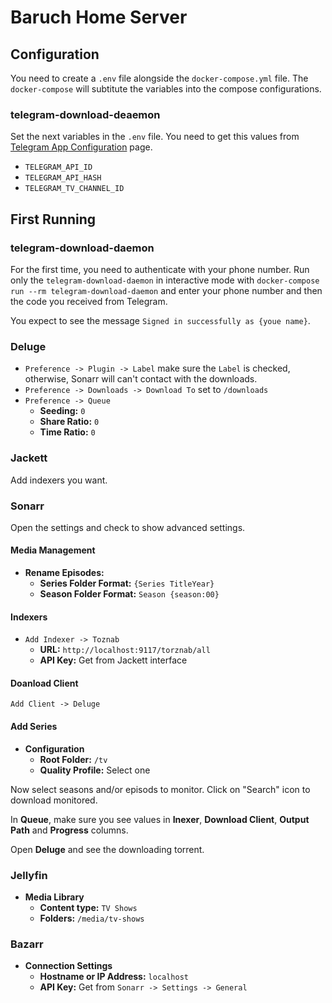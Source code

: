 # Baruch Home Server

## Configuration

You need to create a `.env` file alongside the `docker-compose.yml` file. The `docker-compose` will subtitute the variables into the compose configurations.

### telegram-download-deaemon

Set the next variables in the `.env` file. You need to get this values from [Telegram App Configuration](https://my.telegram.org/apps) page.

 - `TELEGRAM_API_ID`
 - `TELEGRAM_API_HASH`
 - `TELEGRAM_TV_CHANNEL_ID`

## First Running

### telegram-download-daemon

For the first time, you need to authenticate with your phone number. Run only the `telegram-download-daemon` in interactive mode with `docker-compose run --rm telegram-download-daemon` and enter your phone number and then the code you received from Telegram.

You expect to see the message `Signed in successfully as {youe name}`.

### Deluge

 - `Preference -> Plugin -> Label` make sure the `Label` is checked, otherwise, Sonarr will can't contact with the downloads.
 - `Preference -> Downloads -> Download To` set to `/downloads`
 - `Preference -> Queue`
   - **Seeding:** `0`
   - **Share Ratio:** `0`
   - **Time Ratio:** `0`

### Jackett

Add indexers you want.

### Sonarr

Open the settings and check to show advanced settings.

#### Media Management

 - **Rename Episodes:** 
   - **Series Folder Format:** `{Series TitleYear}`
   - **Season Folder Format:** `Season {season:00}`

#### Indexers

 - `Add Indexer -> Toznab`
    - **URL:** `http://localhost:9117/torznab/all`
    - **API Key:** Get from Jackett interface

#### Doanload Client

`Add Client -> Deluge`

#### Add Series

 - **Configuration**
   - **Root Folder:** `/tv`
   - **Quality Profile:** Select one

Now select seasons and/or episods to monitor. Click on "Search" icon to download monitored.

In **Queue**, make sure you see values in **Inexer**, **Download Client**, **Output Path** and **Progress** columns.

Open **Deluge** and see the downloading torrent.

### Jellyfin

 - **Media Library**
   - **Content type:** `TV Shows`
   - **Folders:** `/media/tv-shows`

### Bazarr

 - **Connection Settings**
   - **Hostname or IP Address:** `localhost`
   - **API Key:** Get from `Sonarr -> Settings -> General`
